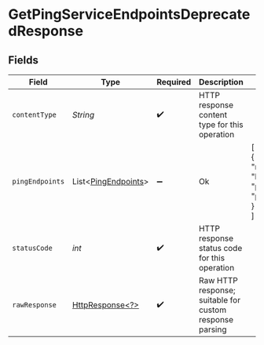 # GetPingServiceEndpointsDeprecatedResponse


## Fields

| Field                                                                                                                | Type                                                                                                                 | Required                                                                                                             | Description                                                                                                          | Example                                                                                                              |
| -------------------------------------------------------------------------------------------------------------------- | -------------------------------------------------------------------------------------------------------------------- | -------------------------------------------------------------------------------------------------------------------- | -------------------------------------------------------------------------------------------------------------------- | -------------------------------------------------------------------------------------------------------------------- |
| `contentType`                                                                                                        | *String*                                                                                                             | :heavy_check_mark:                                                                                                   | HTTP response content type for this operation                                                                        |                                                                                                                      |
| `pingEndpoints`                                                                                                      | List\<[PingEndpoints](../../models/shared/PingEndpoints.md)>                                                         | :heavy_minus_sign:                                                                                                   | Ok                                                                                                                   | [<br/>{<br/>"region": "Seattle",<br/>"host": "ping.hathora.dev",<br/>"port": 2000<br/>}<br/>]                        |
| `statusCode`                                                                                                         | *int*                                                                                                                | :heavy_check_mark:                                                                                                   | HTTP response status code for this operation                                                                         |                                                                                                                      |
| `rawResponse`                                                                                                        | [HttpResponse\<?>](https://docs.oracle.com/en/java/javase/11/docs/api/java.net.http/java/net/http/HttpResponse.html) | :heavy_check_mark:                                                                                                   | Raw HTTP response; suitable for custom response parsing                                                              |                                                                                                                      |